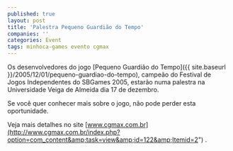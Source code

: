 ```yaml
---
published: true
layout: post
title: 'Palestra Pequeno Guardião do Tempo'
companies: ''
categories: Event
tags: minhoca-games evento cgmax
---
```

Os desenvolvedores do jogo [Pequeno Guardião do Tempo]({{ site.baseurl }}/2005/12/01/pequeno-guardiao-do-tempo), campeão do Festival de Jogos Independentes do SBGames 2005, estarão numa palestra na Universidade Veiga de Almeida dia 17 de dezembro.

Se você quer conhecer mais sobre o jogo, não pode perder esta oportunidade.

Veja mais detalhes no site [www.cgmax.com.br](http://www.cgmax.com.br/index.php?option=com_content&amp;task=view&amp;id=122&amp;Itemid=2")
.